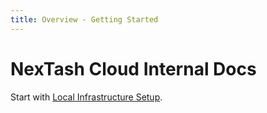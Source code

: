 ```yaml
---
title: Overview - Getting Started
---
```


# NexTash Cloud Internal Docs

Start with [Local Infrastructure Setup](/internal/infrastructure/overview).
